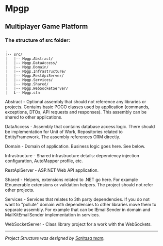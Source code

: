 # Mpgp
## Multiplayer Game Platform

### The structure of src folder:

```
.
|-- src/
|   |-- Mpgp.Abstract/
|   |-- Mpgp.DataAccess/
|   |-- Mpgp.Domain/
|   |-- Mpgp.Infrastructure/
|   |-- Mpgp.RestApiServer/
|   |-- Mpgp.Services/
|   |-- Mpgp.Shared/
|   |-- Mpgp.WebSocketServer/
|   L-- Mpgp.sln
```

Abstract - Optional assembly that should not reference any libraries or projects. Contains basic POCO classes used by application (commands, exceptions, DTOs, API requests and responses). This assembly can be shared to other applications.

DataAccess - Assembly that contains database access logic. There should be implementation for Unit of Work, Repositories related to EntityFramework. The assembly references ORM directly.

Domain - Domain of application. Business logic goes here. See below.

Infrastructure - Shared infrastructure details: dependency injection configuration, AutoMapper profile, etc.

RestApiServer - ASP.NET Web API application.

Shared - Helpers, extensions related to .NET go here. For example IEnumerable extensions or validation helpers. The project should not refer other projects.

Services - Services that relates to 3th party dependencies. If you do not want to "pollute" domain with dependencies to other libraries move them to separate assembly. For example that can be IEmailSender in domain and MailKitEmailSender implementation in services.

WebSocketServer - Class library project for a work with the WebSockets.

---

*Project Structure was designed by [Saritasa team](https://github.com/orgs/Saritasa/people).*